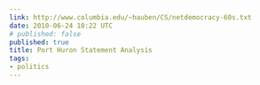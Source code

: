 ```yaml
---
link: http://www.columbia.edu/~hauben/CS/netdemocracy-60s.txt
date: 2010-06-24 10:22 UTC
# published: false
published: true
title: Port Huron Statement Analysis
tags:
- politics
---
```



